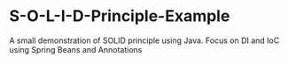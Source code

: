 # S-O-L-I-D-Principle-Example
A small demonstration of SOLID principle using Java. Focus on DI and IoC using Spring Beans and  Annotations
